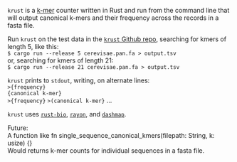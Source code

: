 `krust` is a [k-mer](https://en.wikipedia.org/wiki/K-mer) counter written in Rust and run from the command line that will output canonical k-mers and their frequency across the records in a fasta file. 

Run `krust` on the test data in the [`krust` Github repo](https://github.com/suchapalaver/krust), searching for kmers of length 5, like this:  
```$ cargo run --release 5 cerevisae.pan.fa > output.tsv```  
or, searching for kmers of length 21:  
```$ cargo run --release 21 cerevisae.pan.fa > output.tsv``` 

`krust` prints to `stdout`, writing, on alternate lines:  
```>{frequency}```  
```{canonical k-mer}```  
```>{frequency}```
```>(canonical k-mer}```
...

`krust` uses [`rust-bio`](https://docs.rs/bio/0.38.0/bio/), [`rayon`](https://docs.rs/rayon/1.5.1/rayon/), and [`dashmap`](https://docs.rs/crate/dashmap/4.0.2).  

Future:  
A function like fn single_sequence_canonical_kmers(filepath: String, k: usize) {}    
Would returns k-mer counts for individual sequences in a fasta file.     

